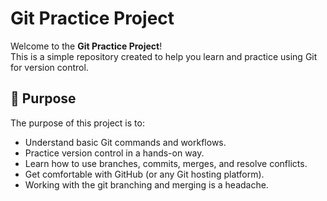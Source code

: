 # Git Practice Project

Welcome to the **Git Practice Project**!  
This is a simple repository created to help you learn and practice using Git for version control.

## 📘 Purpose

The purpose of this project is to:

- Understand basic Git commands and workflows.
- Practice version control in a hands-on way.
- Learn how to use branches, commits, merges, and resolve conflicts.
- Get comfortable with GitHub (or any Git hosting platform).
- Working with the git branching and merging is a headache.